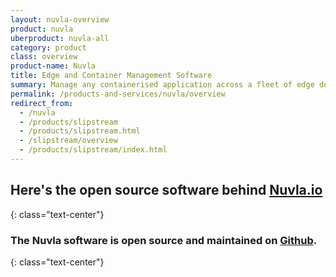 ```yaml
---
layout: nuvla-overview
product: nuvla
uberproduct: nuvla-all
category: product
class: overview
product-name: Nuvla
title: Edge and Container Management Software
summary: Manage any containerised application across a fleet of edge devices and container orchestration engines.
permalink: /products-and-services/nuvla/overview
redirect_from:
  - /nuvla
  - /products/slipstream
  - /products/slipstream.html
  - /slipstream/overview
  - /products/slipstream/index.html
---
```


## Here's the open source software behind [Nuvla.io](/products-and-services/nuvla-io/overview)
{: class="text-center"}

### The Nuvla software is open source and maintained on [Github](https://github.com/nuvla/nuvla).
{: class="text-center"}
